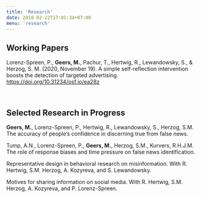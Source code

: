 ```yaml
---
title: 'Research'
date: 2018-02-22T17:01:34+07:00
menu: 'research'
---
```


## Working Papers

Lorenz-Spreen, P., **Geers, M.**, Pachur, T., Hertwig, R., Lewandowsky, S., & Herzog, S. M. (2020, November 19). A simple self-reflection intervention boosts the detection of targeted advertising. https://doi.org/10.31234/osf.io/ea28z

<br>

## Selected Research in Progress

**Geers, M.**, Lorenz-Spreen, P., Hertwig, R., Lewandowsky, S., Herzog, S.M. The accuracy of people’s confidence in discerning true from false news.

Tump, A.N., Lorenz-Spreen, P., **Geers, M.**, Herzog, S.M., Kurvers, R.H.J.M. The role of response biases and time pressure on false news identification.

Representative design in behavioral research on misinformation. With R. Hertwig, S.M. Herzog, A. Kozyreva, and S. Lewandowsky.

Motives for sharing information on social media. With R. Hertwig, S.M. Herzog, A. Kozyreva, and P. Lorenz-Spreen.
